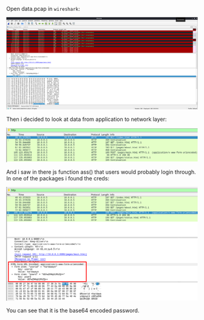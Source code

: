 Open data.pcap in `wireshark`:

![wireshark](screenshots/wireshark.png)

Then i decided to look at data from application to network layer:

![http](screenshots/http.png)

And i saw in there js function ass() that users would probably login through. In one of the packages i found the creds:

![creds](screenshots/creds.png)

You can see that it is the base64 encoded password.
